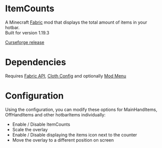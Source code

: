 # ItemCounts

A Minecraft [Fabric](https://fabricmc.net/) mod that displays the total amount of items in your hotbar.  
Built for version 1.19.3

[Curseforge release](https://www.curseforge.com/minecraft/mc-mods/item-counts-fabric)

# Dependencies

Requires [Fabric API](https://www.curseforge.com/minecraft/mc-mods/fabric-api), [Cloth Config](https://www.curseforge.com/minecraft/mc-mods/cloth-config) and optionally [Mod Menu](https://www.curseforge.com/minecraft/mc-mods/modmenu)

# Configuration
Using the configuration, you can modify these options for MainHandItems, OffHandItems and other hotbarItems individually:
* Enable / Disable ItemCounts
* Scale the overlay
* Enable / Disable displaying the items icon next to the counter
* Move the overlay to a different position on screen
